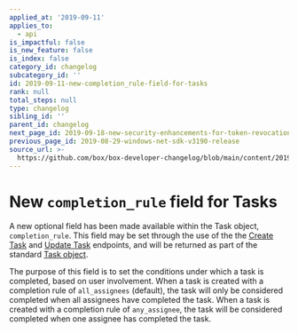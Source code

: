 ```yaml
---
applied_at: '2019-09-11'
applies_to:
  - api
is_impactful: false
is_new_feature: false
is_index: false
category_id: changelog
subcategory_id: ''
id: 2019-09-11-new-completion_rule-field-for-tasks
rank: null
total_steps: null
type: changelog
sibling_id: ''
parent_id: changelog
next_page_id: 2019-09-18-new-security-enhancements-for-token-revocation
previous_page_id: 2019-08-29-windows-net-sdk-v3190-release
source_url: >-
  https://github.com/box/box-developer-changelog/blob/main/content/2019/09-11-new-completion_rule-field-for-tasks.md
---
```

# New `completion_rule` field for Tasks

A new optional field has been made available within the Task object,
`completion_rule`. This field may be set through the use of the the
[Create Task](endpoint://post-tasks) and [Update Task](endpoint://put-tasks-id)
endpoints, and will be returned as part of the standard
[Task object](endpoint://resources/task/).

The purpose of this field is to set the conditions under which a task is
completed, based on user involvement. When a task is created with a completion
rule of `all_assignees` (default), the task will only be considered completed
when all assignees have completed the task. When a task is created with a
completion rule of `any_assignee`, the task will be considered completed when
one assignee has completed the task.
